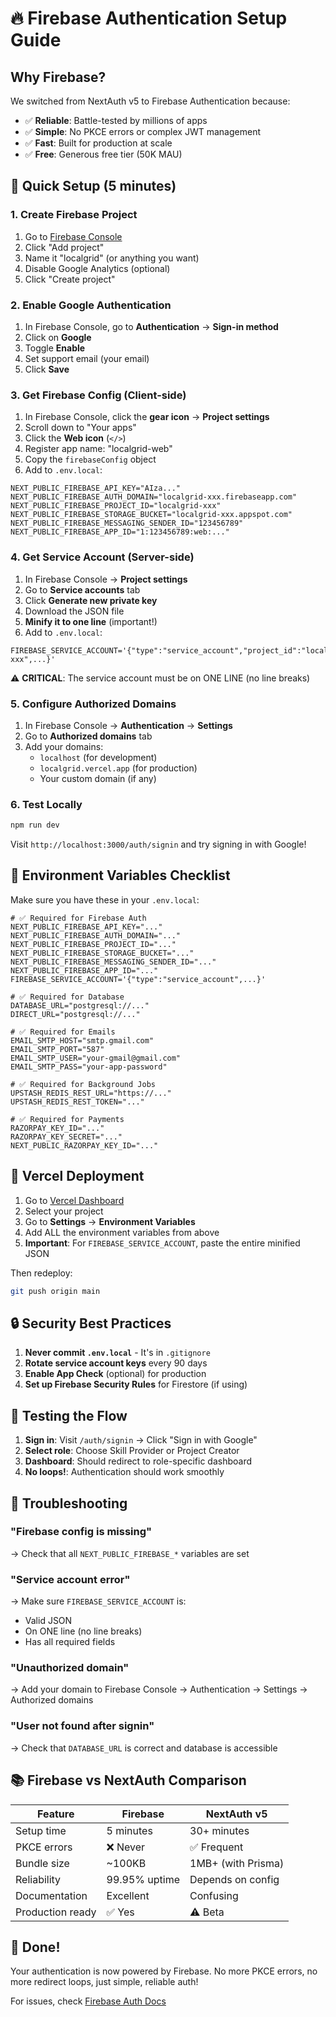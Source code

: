# 🔥 Firebase Authentication Setup Guide

## Why Firebase?

We switched from NextAuth v5 to Firebase Authentication because:
- ✅ **Reliable**: Battle-tested by millions of apps
- ✅ **Simple**: No PKCE errors or complex JWT management
- ✅ **Fast**: Built for production at scale
- ✅ **Free**: Generous free tier (50K MAU)

## 🚀 Quick Setup (5 minutes)

### 1. Create Firebase Project

1. Go to [Firebase Console](https://console.firebase.google.com/)
2. Click "Add project"
3. Name it "localgrid" (or anything you want)
4. Disable Google Analytics (optional)
5. Click "Create project"

### 2. Enable Google Authentication

1. In Firebase Console, go to **Authentication** → **Sign-in method**
2. Click on **Google**
3. Toggle **Enable**
4. Set support email (your email)
5. Click **Save**

### 3. Get Firebase Config (Client-side)

1. In Firebase Console, click the **gear icon** → **Project settings**
2. Scroll down to "Your apps"
3. Click the **Web icon** (`</>`)
4. Register app name: "localgrid-web"
5. Copy the `firebaseConfig` object
6. Add to `.env.local`:

```env
NEXT_PUBLIC_FIREBASE_API_KEY="AIza..."
NEXT_PUBLIC_FIREBASE_AUTH_DOMAIN="localgrid-xxx.firebaseapp.com"
NEXT_PUBLIC_FIREBASE_PROJECT_ID="localgrid-xxx"
NEXT_PUBLIC_FIREBASE_STORAGE_BUCKET="localgrid-xxx.appspot.com"
NEXT_PUBLIC_FIREBASE_MESSAGING_SENDER_ID="123456789"
NEXT_PUBLIC_FIREBASE_APP_ID="1:123456789:web:..."
```

### 4. Get Service Account (Server-side)

1. In Firebase Console → **Project settings**
2. Go to **Service accounts** tab
3. Click **Generate new private key**
4. Download the JSON file
5. **Minify it to one line** (important!)
6. Add to `.env.local`:

```env
FIREBASE_SERVICE_ACCOUNT='{"type":"service_account","project_id":"localgrid-xxx",...}'
```

⚠️ **CRITICAL**: The service account must be on ONE LINE (no line breaks)

### 5. Configure Authorized Domains

1. In Firebase Console → **Authentication** → **Settings**
2. Go to **Authorized domains** tab
3. Add your domains:
   - `localhost` (for development)
   - `localgrid.vercel.app` (for production)
   - Your custom domain (if any)

### 6. Test Locally

```bash
npm run dev
```

Visit `http://localhost:3000/auth/signin` and try signing in with Google!

## 📝 Environment Variables Checklist

Make sure you have these in your `.env.local`:

```env
# ✅ Required for Firebase Auth
NEXT_PUBLIC_FIREBASE_API_KEY="..."
NEXT_PUBLIC_FIREBASE_AUTH_DOMAIN="..."
NEXT_PUBLIC_FIREBASE_PROJECT_ID="..."
NEXT_PUBLIC_FIREBASE_STORAGE_BUCKET="..."
NEXT_PUBLIC_FIREBASE_MESSAGING_SENDER_ID="..."
NEXT_PUBLIC_FIREBASE_APP_ID="..."
FIREBASE_SERVICE_ACCOUNT='{"type":"service_account",...}'

# ✅ Required for Database
DATABASE_URL="postgresql://..."
DIRECT_URL="postgresql://..."

# ✅ Required for Emails
EMAIL_SMTP_HOST="smtp.gmail.com"
EMAIL_SMTP_PORT="587"
EMAIL_SMTP_USER="your-gmail@gmail.com"
EMAIL_SMTP_PASS="your-app-password"

# ✅ Required for Background Jobs
UPSTASH_REDIS_REST_URL="https://..."
UPSTASH_REDIS_REST_TOKEN="..."

# ✅ Required for Payments
RAZORPAY_KEY_ID="..."
RAZORPAY_KEY_SECRET="..."
NEXT_PUBLIC_RAZORPAY_KEY_ID="..."
```

## 🎯 Vercel Deployment

1. Go to [Vercel Dashboard](https://vercel.com/dashboard)
2. Select your project
3. Go to **Settings** → **Environment Variables**
4. Add ALL the environment variables from above
5. **Important**: For `FIREBASE_SERVICE_ACCOUNT`, paste the entire minified JSON

Then redeploy:

```bash
git push origin main
```

## 🔒 Security Best Practices

1. **Never commit `.env.local`** - It's in `.gitignore`
2. **Rotate service account keys** every 90 days
3. **Enable App Check** (optional) for production
4. **Set up Firebase Security Rules** for Firestore (if using)

## 🧪 Testing the Flow

1. **Sign in**: Visit `/auth/signin` → Click "Sign in with Google"
2. **Select role**: Choose Skill Provider or Project Creator
3. **Dashboard**: Should redirect to role-specific dashboard
4. **No loops!**: Authentication should work smoothly

## 🐛 Troubleshooting

### "Firebase config is missing"
→ Check that all `NEXT_PUBLIC_FIREBASE_*` variables are set

### "Service account error"
→ Make sure `FIREBASE_SERVICE_ACCOUNT` is:
  - Valid JSON
  - On ONE line (no line breaks)
  - Has all required fields

### "Unauthorized domain"
→ Add your domain to Firebase Console → Authentication → Settings → Authorized domains

### "User not found after signin"
→ Check that `DATABASE_URL` is correct and database is accessible

## 📚 Firebase vs NextAuth Comparison

| Feature | Firebase | NextAuth v5 |
|---------|----------|-------------|
| Setup time | 5 minutes | 30+ minutes |
| PKCE errors | ❌ Never | ✅ Frequent |
| Bundle size | ~100KB | 1MB+ (with Prisma) |
| Reliability | 99.95% uptime | Depends on config |
| Documentation | Excellent | Confusing |
| Production ready | ✅ Yes | ⚠️ Beta |

## 🎉 Done!

Your authentication is now powered by Firebase. No more PKCE errors, no more redirect loops, just simple, reliable auth!

For issues, check [Firebase Auth Docs](https://firebase.google.com/docs/auth/web/google-signin)

